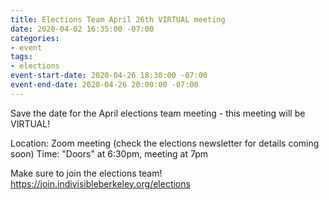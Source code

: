 ```yaml
---
title: Elections Team April 26th VIRTUAL meeting
date: 2020-04-02 16:35:00 -07:00
categories:
- event
tags:
- elections
event-start-date: 2020-04-26 18:30:00 -07:00
event-end-date: 2020-04-26 20:00:00 -07:00
---
```


Save the date for the April elections team meeting - this meeting will be VIRTUAL!

Location: Zoom meeting (check the elections newsletter for details coming soon)
Time: "Doors" at 6:30pm, meeting at 7pm

Make sure to join the elections team!
https://join.indivisibleberkeley.org/elections